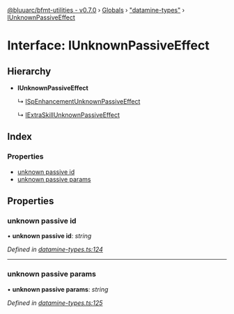 [@bluuarc/bfmt-utilities - v0.7.0](../README.md) › [Globals](../globals.md) › ["datamine-types"](../modules/_datamine_types_.md) › [IUnknownPassiveEffect](_datamine_types_.iunknownpassiveeffect.md)

# Interface: IUnknownPassiveEffect

## Hierarchy

* **IUnknownPassiveEffect**

  ↳ [ISpEnhancementUnknownPassiveEffect](_datamine_types_.ispenhancementunknownpassiveeffect.md)

  ↳ [IExtraSkillUnknownPassiveEffect](_datamine_types_.iextraskillunknownpassiveeffect.md)

## Index

### Properties

* [unknown passive id](_datamine_types_.iunknownpassiveeffect.md#unknown-passive-id)
* [unknown passive params](_datamine_types_.iunknownpassiveeffect.md#unknown-passive-params)

## Properties

###  unknown passive id

• **unknown passive id**: *string*

*Defined in [datamine-types.ts:124](https://github.com/BluuArc/bfmt-utilities/blob/master/src/datamine-types.ts#L124)*

___

###  unknown passive params

• **unknown passive params**: *string*

*Defined in [datamine-types.ts:125](https://github.com/BluuArc/bfmt-utilities/blob/master/src/datamine-types.ts#L125)*

